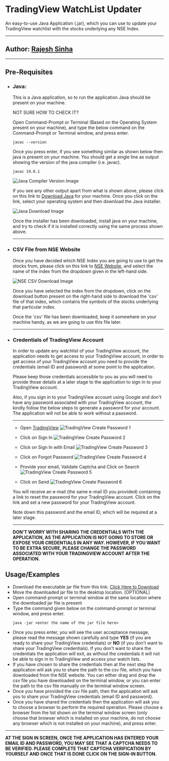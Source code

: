 
# TradingView WatchList Updater

An easy-to-use Java Application (.jar), which you can
use to update your TradingView watchlist with the stocks
underlying any NSE Index.
<hr>

## Author: [Rajesh Sinha](https://github.com/rajeshsinha1997)
<hr>

## Pre-Requisites

- ### Java:
  This is a Java application, so to run the application
  Java should be present on your machine.

  NOT SURE HOW TO CHECK IT?

  Open Command-Prompt or Terminal (Based on the
  Operating System present on your machine), and
  type the below command on the Command-Prompt or
  Terminal window, and press enter.

  ```shell
  javac --version
  ```

  Once you press enter, if you see something similar
  as shown below then java is present on your machine.
  You should get a single line as output showing the
  version of the java compiler (i.e. javac).

  ```shell
  javac 19.0.1
  ```
  ![Java Compiler Version Image](src/main/resources/readme-images/javac-version.png)
  
  If you see any other output apart from what is shown
  above, please click on this link to [Download Java](https://www.oracle.com/in/java/technologies/downloads/)
  for your machine. Once you click on the link,
  select your operating system and then download the
  Java installer. 
  
  ![Java Download Image](src/main/resources/readme-images/download-java.png)  

  Once the installer has been downloaded,
  install java on your machine, and try to check if it
  is installed correctly using the same process shown above.
  <hr>
- ### CSV File from NSE Website

  Once you have decided which NSE Index you are going to
  use to get the stocks from, please click on this link to
  [NSE Website](https://www.nseindia.com/market-data/live-equity-market),
  and select the name of the index from the dropdown given
  in the left-hand side.

  ![NSE CSV Download Image](src/main/resources/readme-images/nse-csv-download.png)

  Once you have selected the index from the dropdown,
  click on the download button present on the right-hand
  side to download the 'csv' file of that index, which
  contains the symbols of the stocks underlying that
  particular index.

  Once the 'csv' file has been downloaded, keep it
  somewhere on your machine handy, as we are going to
  use this file later.
  <hr>
- ### Credentials of TradingView Account

  In order to update any watchlist of your TradingView
  account, the application needs to get access to
  your TradingView account, in order to get access of your
  TradingView account you need to provide the credentials
  (email ID and password) at some point to the application.

  Please keep those credentials accessible to you as
  you will need to provide those details at a later stage
  to the application to sign in to your TradingView
  account.

  Also, if you sign in to your TradingView account using
  Google and don't have any password associated with your
  TradingView account, the kindly follow the below steps
  to generate a password for your account. The application
  will not be able to work without a password.
  <hr>
  
  * Open [TradingView](https://in.tradingview.com/)
  ![TradingView Create Password 1](src/main/resources/readme-images/tradingview-create-password-1.png)
  
  * Click on Sign In
  ![TradingView Create Password 2](src/main/resources/readme-images/tradingview-create-password-2.png)

  * Click on Sign In with Email
  ![TradingView Create Password 3](src/main/resources/readme-images/tradingview-create-password-3.png)

  * Click on Forgot Password
  ![TradingView Create Password 4](src/main/resources/readme-images/tradingview-create-password-4.png)

  * Provide your email, Validate Captcha and Click on Search
  ![TradingView Create Password 5](src/main/resources/readme-images/tradingview-create-password-5.png)

  * Click on Send
  ![TradingView Create Password 6](src/main/resources/readme-images/tradingview-create-password-6.png)

  You will receive an e-mail (the same e-mail ID you provided)
  containing a link to reset the password for your TradingView account.
  Click on the link and set a new password for your TradingView account.

  Note down this password and the email ID, which will be required 
  at a later stage.
  <hr>
  
  **DON'T WORRY WITH SHARING THE CREDENTIALS WITH THE
  APPLICATION, AS THE APPLICATION IS NOT GOING TO STORE
  OR EXPOSE YOUR CREDENTIALS IN ANY WAY. HOWEVER, IF YOU WANT
  TO BE EXTRA SECURE, PLEASE CHANGE THE PASSWORD ASSOCIATED
  WITH YOUR TRADINGVIEW ACCOUNT AFTER THE OPERATION.**




## Usage/Examples

- Download the executable jar file from this link. [Click Here to Download](https://github.com/rajeshsinha1997/trading-view-watchlist-updater/raw/main/jar/TradingView_Watchlist_Updater_1.0.jar)
- Move the downloaded jar file to the desktop location. [OPTIONAL]
- Open command-prompt or terminal window at the same location where the
  downloaded jar file is present
- Type the command given below on the command-prompt or terminal window,
  and press enter.
  ```shell
  java -jar <enter the name of the jar file here>
  ```
- Once you press enter, you will see the user acceptance message, please
  read the message shown carefully and type **YES** (if you are ready to 
  share your TradingView credentials) or **NO** (if you don't want to 
  share your TradingView credentials). If you don't want to share the
  credentials the application will exit, as without the credentials it
  will not be able to sign in to TradingView and access your watch lists.
- If you have chosen to share the credentials then at the next step the
  application will ask you to share the path to the csv file, which you
  have downloaded from the NSE website. You can either drag and drop the
  csv file you have downloaded on the terminal window, or you can enter 
  the path to the csv file manually on the terminal window screen.
- Once you have provided the csv file path, then the application will ask
  you to share your TradingView credentials (email ID and password).
- Once you have shared the credentials then the application will ask you
  to choose a browser to perform the required operation.
  Please choose a browser from the list shown on the terminal window
  screen (only choose that browser which is installed on your machine, 
  do not choose any browser which is not installed on your machine),
  and press enter.
<hr>

**AT THE SIGN IN SCREEN, ONCE THE APPLICATION HAS ENTERED YOUR EMAIL ID
AND PASSWORD, YOU MAY SEE THAT A CAPTCHA NEEDS TO BE VERIFIED. PLEASE
COMPLETE THAT CAPTCHA VERIFICATION BY YOURSELF AND ONCE THAT IS DONE
CLICK ON THE SIGN-IN BUTTON.**

